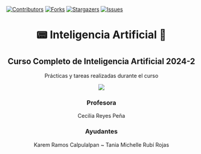 [![Contributors][contributors-shield]][contributors-url]
[![Forks][forks-shield]][forks-url]
[![Stargazers][stars-shield]][stars-url]
[![Issues][issues-shield]][issues-url]

<div align="center">

#   📟 Inteligencia Artificial 🤖

Curso Completo de Inteligencia Artificial 2024-2 
-------------------------------------------

</div>
  



<div align="center">

Prácticas y tareas realizadas durante el curso 

[![](https://media1.tenor.com/m/fRw-3JZwfTwAAAAC/cryptoflash-crypto.gif)](https://www.youtube.com/watch?v=eJO5HU_7_1w)




### Profesora
Cecilia Reyes Peña

### Ayudantes

Karem Ramos Calpulalpan ~ Tania Michelle Rubí Rojas 
  
</div>  


[contributors-shield]: https://img.shields.io/github/contributors/CarlosCastanon2099/Inteligencia-Artificial.svg?style=for-the-badge
[contributors-url]: https://github.com/CarlosCastanon2099/Inteligencia-Artificial/graphs/contributors
[forks-shield]: https://img.shields.io/github/forks/CarlosCastanon2099/Inteligencia-Artificial.svg?style=for-the-badge
[forks-url]: https://github.com/CarlosCastanon2099/Inteligencia-Artificial/network/members
[stars-shield]: https://img.shields.io/github/stars/CarlosCastanon2099/Inteligencia-Artificial.svg?style=for-the-badge
[stars-url]: https://github.com/CarlosCastanon2099/Inteligencia-Artificial/stargazers
[issues-shield]: https://img.shields.io/github/issues/CarlosCastanon2099/Inteligencia-Artificial.svg?style=for-the-badge
[issues-url]: https://github.com/CarlosCastanon2099/Inteligencia-Artificial/issues
[license-shield]: https://img.shields.io/github/license/CarlosCastanon2099/Inteligencia-Artificial.svg?style=for-the-badge
[license-url]: https://github.com/CarlosCastanon2099/Inteligencia-Artificial/blob/master/LICENSE.txt
[linkedin-shield]: https://img.shields.io/badge/-LinkedIn-black.svg?style=for-the-badge&logo=linkedin&colorB=555
[linkedin-url]: https://linkedin.com/in/linkedin_username
[product-screenshot]: images/screenshot.png
[Next.js]: https://img.shields.io/badge/next.js-000000?style=for-the-badge&logo=nextdotjs&logoColor=white
[Next-url]: https://nextjs.org/
[React.js]: https://img.shields.io/badge/React-20232A?style=for-the-badge&logo=react&logoColor=61DAFB
[React-url]: https://reactjs.org/
[Vue.js]: https://img.shields.io/badge/Vue.js-35495E?style=for-the-badge&logo=vuedotjs&logoColor=4FC08D
[Vue-url]: https://vuejs.org/
[Angular.io]: https://img.shields.io/badge/Angular-DD0031?style=for-the-badge&logo=angular&logoColor=white
[Angular-url]: https://angular.io/
[Svelte.dev]: https://img.shields.io/badge/Svelte-4A4A55?style=for-the-badge&logo=svelte&logoColor=FF3E00
[Svelte-url]: https://svelte.dev/
[Laravel.com]: https://img.shields.io/badge/Laravel-FF2D20?style=for-the-badge&logo=laravel&logoColor=white
[Laravel-url]: https://laravel.com
[Bootstrap.com]: https://img.shields.io/badge/Bootstrap-563D7C?style=for-the-badge&logo=bootstrap&logoColor=white
[Bootstrap-url]: https://getbootstrap.com
[JQuery.com]: https://img.shields.io/badge/jQuery-0769AD?style=for-the-badge&logo=jquery&logoColor=white
[JQuery-url]: https://jquery.com 
